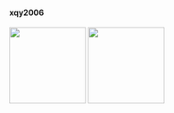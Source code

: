 #### xqy2006
<img align="" height="137px" src="https://github-readme-stats.vercel.app/api?username=xqy2006&hide_title=true&hide_border=true&show_icons=true&include_all_commits=true&line_height=21&bg_color=0,EC6C6C,FFD479,FFFC79,73FA79&theme=graywhite&locale=cn" />
<img align="" height="137px" src="https://github-readme-stats.vercel.app/api/top-langs/?username=xqy2006&hide_title=true&hide_border=true&bg_color=0,73FA79,73FDFF,D783FF&theme=graywhite&locale=cn" />
